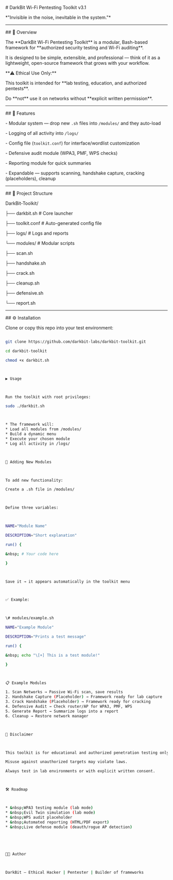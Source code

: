 \# DarkBit Wi-Fi Pentesting Toolkit v3.1

\*"Invisible in the noise, inevitable in the system."\*



---



\## 📌 Overview

The \*\*DarkBit Wi-Fi Pentesting Toolkit\*\* is a modular, Bash-based framework for \*\*authorized security testing and Wi-Fi auditing\*\*.  

It is designed to be simple, extensible, and professional — think of it as a lightweight, open-source framework that grows with your workflow.  



\*\*⚠️ Ethical Use Only:\*\*  

This toolkit is intended for \*\*lab testing, education, and authorized pentests\*\*.  

Do \*\*not\*\* use it on networks without \*\*explicit written permission\*\*.



---



\## 🚀 Features

\- Modular system — drop new `.sh` files into `/modules/` and they auto-load  

\- Logging of all activity into `/logs/`  

\- Config file (`toolkit.conf`) for interface/wordlist customization  

\- Defensive audit module (WPA3, PMF, WPS checks)  

\- Reporting module for quick summaries  

\- Expandable — supports scanning, handshake capture, cracking (placeholders), cleanup  



---



\## 📂 Project Structure

DarkBit-Toolkit/

├── darkbit.sh # Core launcher

├── toolkit.conf # Auto-generated config file

├── logs/ # Logs and reports

└── modules/ # Modular scripts

├── scan.sh

├── handshake.sh

├── crack.sh

├── cleanup.sh

├── defensive.sh

└── report.sh





---



\## ⚙️ Installation

Clone or copy this repo into your test environment:



```bash

git clone https://github.com/darkbit-labs/darkbit-toolkit.git

cd darkbit-toolkit

chmod +x darkbit.sh



▶️ Usage



Run the toolkit with root privileges:

sudo ./darkbit.sh



* The framework will:
* Load all modules from /modules/
* Build a dynamic menu
* Execute your chosen module
* Log all activity in /logs/



🧩 Adding New Modules



To add new functionality:

Create a .sh file in /modules/



Define three variables:



NAME="Module Name"

DESCRIPTION="Short explanation"

run() {

&nbsp; # Your code here

}



Save it → it appears automatically in the toolkit menu



✅ Example:



\# modules/example.sh

NAME="Example Module"

DESCRIPTION="Prints a test message"

run() {

&nbsp; echo "\[+] This is a test module!"

}



📋 Example Modules

1. Scan Networks → Passive Wi-Fi scan, save results
2. Handshake Capture (Placeholder) → Framework ready for lab capture
3. Crack Handshake (Placeholder) → Framework ready for cracking
4. Defensive Audit → Check router/AP for WPA3, PMF, WPS
5. Generate Report → Summarize logs into a report
6. Cleanup → Restore network manager



🔐 Disclaimer



This toolkit is for educational and authorized penetration testing only.

Misuse against unauthorized targets may violate laws.

Always test in lab environments or with explicit written consent.



🛠 Roadmap



* &nbsp;WPA3 testing module (lab mode)
* &nbsp;Evil Twin simulation (lab mode)
* &nbsp;WPS audit placeholder
* &nbsp;Automated reporting (HTML/PDF export)
* &nbsp;Live defense module (deauth/rogue AP detection)





👨‍💻 Author



DarkBit — Ethical Hacker | Pentester | Builder of frameworks


